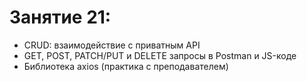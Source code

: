 # Занятие 21:

- CRUD: взаимодействие с приватным API
- GET, POST, PATCH/PUT и DELETE запросы в Postman и JS-коде
- Библиотека axios (практика с преподавателем)
